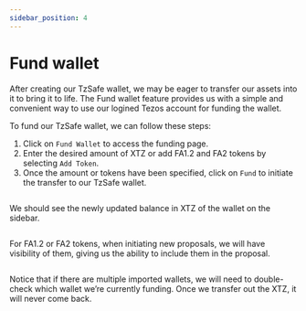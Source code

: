 ```yaml
---
sidebar_position: 4
---
```


# Fund wallet

After creating our TzSafe wallet, we may be eager to transfer our assets into it to bring it to life. The Fund wallet feature provides us with a simple and convenient way to use our logined Tezos account for funding the wallet.

To fund our TzSafe wallet, we can follow these steps:

1. Click on `Fund Wallet` to access the funding page.
2. Enter the desired amount of XTZ or add FA1.2 and FA2 tokens by selecting `Add Token`.
3. Once the amount or tokens have been specified, click on `Fund` to initiate the transfer to our TzSafe wallet.

<figure><img src=".../../../../img/image (62).png" alt=""/><figcaption></figcaption></figure>

We should see the newly updated balance in XTZ of the wallet on the sidebar.

<figure><img src="../../img/image (29).png" alt=""/><figcaption></figcaption></figure>

For FA1.2 or FA2 tokens, when initiating new proposals, we will have visibility of them, giving us the ability to include them in the proposal.

<figure><img src="../../img/image (39).png" alt=""/><figcaption></figcaption></figure>

Notice that if there are multiple imported wallets, we will need to double-check which wallet we’re currently funding. Once we transfer out the XTZ, it will never come back.
